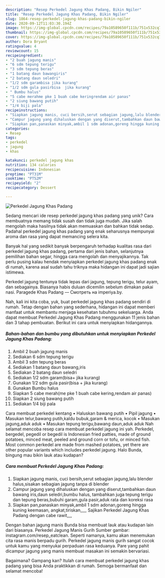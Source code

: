 ```yaml
---
description: "Resep Perkedel Jagung Khas Padang, Bikin Ngiler"
title: "Resep Perkedel Jagung Khas Padang, Bikin Ngiler"
slug: 1864-resep-perkedel-jagung-khas-padang-bikin-ngiler
date: 2020-09-12T11:03:30.194Z
image: https://img-global.cpcdn.com/recipes/79a10589650f111b/751x532cq70/perkedel-jagung-khas-padang-foto-resep-utama.jpg
thumbnail: https://img-global.cpcdn.com/recipes/79a10589650f111b/751x532cq70/perkedel-jagung-khas-padang-foto-resep-utama.jpg
cover: https://img-global.cpcdn.com/recipes/79a10589650f111b/751x532cq70/perkedel-jagung-khas-padang-foto-resep-utama.jpg
author: Dora Bryant
ratingvalue: 4
reviewcount: 15
recipeingredient:
- "2 buah jagung manis"
- "6 sdm tepung terigu"
- "3 sdm tepung beras"
- "1 batang daun bawangiris"
- "2 batang daun seledri"
- "1/2 sdm garambisa jika kurang"
- "1/2 sdm gula pasirbisa  jika kurang"
- " Bumbu halus"
- "5 cabe merahme pke 1 buah cabe keringrendam air panas"
- "2 siung bawang putih"
- "1/4 biji pala"
recipeinstructions:
- "Siapkan jagung manis, cuci bersih,serut sebagian jagung,lalu blender halus,sisakan sebagian jagung tanpa di blender"
- "Campur jagung yang dihaluskan dengan yang diserut,tambahkan daun bawang iris,daun seledri,bumbu halus, tambahkan juga tepung terigu dan tepung beras,bubuhi garam,gula pasir,aduk rata dan koreksi rasa"
- "Siapkan pan,panaskan minyak,ambil 1 sdm adonan,goreng hingga kuning keemasan, angkat,tiriskan,,,,, Sajikan Perkedel Jagung Khas Padang dengan cabe rawit,,,,"
categories:
- Resep
tags:
- perkedel
- jagung
- khas

katakunci: perkedel jagung khas 
nutrition: 134 calories
recipecuisine: Indonesian
preptime: "PT31M"
cooktime: "PT52M"
recipeyield: "2"
recipecategory: Dessert

---
```



![Perkedel Jagung Khas Padang](https://img-global.cpcdn.com/recipes/79a10589650f111b/751x532cq70/perkedel-jagung-khas-padang-foto-resep-utama.jpg)

Sedang mencari ide resep perkedel jagung khas padang yang unik? Cara membuatnya memang tidak susah dan tidak juga mudah. Jika salah mengolah maka hasilnya tidak akan memuaskan dan bahkan tidak sedap. Padahal perkedel jagung khas padang yang enak seharusnya mempunyai aroma dan rasa yang dapat memancing selera kita.

Banyak hal yang sedikit banyak berpengaruh terhadap kualitas rasa dari perkedel jagung khas padang, pertama dari jenis bahan, selanjutnya pemilihan bahan segar, hingga cara mengolah dan menyajikannya. Tak perlu pusing kalau hendak menyiapkan perkedel jagung khas padang enak di rumah, karena asal sudah tahu triknya maka hidangan ini dapat jadi sajian istimewa.

Perkedel jagung tentunya tidak lepas dari jagung, tepung terigu, telur ayam, dan sebagainya. Biasanya habis duluan dicemilin sebelum dimakan pakai nasi. Paragede Khas Padang — Смотреть на imperiya.by.


Nah, kali ini kita coba, yuk, buat perkedel jagung khas padang sendiri di rumah. Tetap dengan bahan yang sederhana, hidangan ini dapat memberi manfaat untuk membantu menjaga kesehatan tubuhmu sekeluarga. Anda dapat membuat Perkedel Jagung Khas Padang menggunakan 11 jenis bahan dan 3 tahap pembuatan. Berikut ini cara untuk menyiapkan hidangannya.

<!--inarticleads1-->

##### Bahan-bahan dan bumbu yang dibutuhkan untuk menyiapkan Perkedel Jagung Khas Padang:

1. Ambil 2 buah jagung manis
1. Sediakan 6 sdm tepung terigu
1. Ambil 3 sdm tepung beras
1. Sediakan 1 batang daun bawang,iris
1. Sediakan 2 batang daun seledri
1. Sediakan 1/2 sdm garam(bisa+ jika kurang)
1. Gunakan 1/2 sdm gula pasir(bisa + jika kurang)
1. Gunakan  Bumbu halus
1. Siapkan 5 cabe merah(me pke 1 buah cabe kering,rendam air panas)
1. Siapkan 2 siung bawang putih
1. Sediakan 1/4 biji pala


Cara membuat perkedel kentang • Haluskan bawang putih • Pipil jagung • Masukan telur,bawang putih,kaldu bubuk,garam &amp; merica, kocok • Masukan jagung,aduk aduk • Masukan tepung terigu,bawang daun,aduk aduk Nah selamat mencoba resep cara membuat perkedel jagung ini yah. Perkedel, bergedel, pegedil or begedil is Indonesian fried patties, made of ground potatoes, minced meat, peeled and ground corn or tofu, or minced fish. Most common perkedel are made from mashed potatoes, yet there are other popular variants which includes perkedel jagung. Halo Bunda, bingung mau bikin lauk atau kudapan? 

<!--inarticleads2-->

##### Cara membuat Perkedel Jagung Khas Padang:

1. Siapkan jagung manis, cuci bersih,serut sebagian jagung,lalu blender halus,sisakan sebagian jagung tanpa di blender
1. Campur jagung yang dihaluskan dengan yang diserut,tambahkan daun bawang iris,daun seledri,bumbu halus, tambahkan juga tepung terigu dan tepung beras,bubuhi garam,gula pasir,aduk rata dan koreksi rasa
1. Siapkan pan,panaskan minyak,ambil 1 sdm adonan,goreng hingga kuning keemasan, angkat,tiriskan,,,,, Sajikan Perkedel Jagung Khas Padang dengan cabe rawit,,,,


Dengan bahan jagung manis Bunda bisa membuat lauk atau kudapan lain dari biasanya. Perkedel Jagung Manis Gurih Sumber gambar: instagram.com/resep_eatclean. Seperti namanya, kamu akan menemukan cita rasa manis berpadu gurih. Perkedel jagung manis gurih sangat cocok untuk kamu yang menyukai perpaduan rasa keduanya. Pare yang pahit dicampur jagung yang manis membuat masakan ini semakin bervariasi. 

Bagaimana? Gampang kan? Itulah cara membuat perkedel jagung khas padang yang bisa Anda praktikkan di rumah. Semoga bermanfaat dan selamat mencoba!
